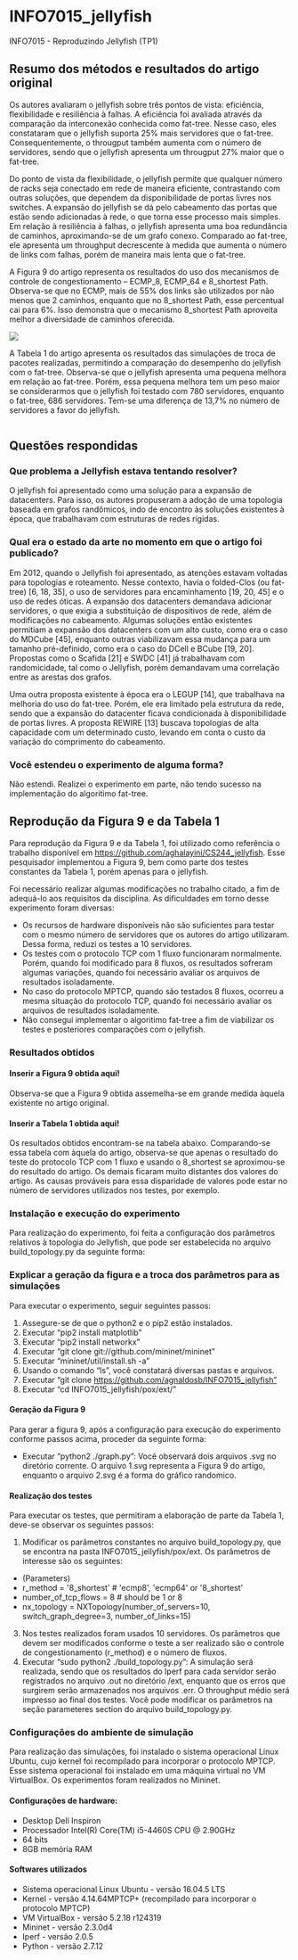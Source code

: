 # INFO7015_jellyfish
INFO7015 - Reproduzindo Jellyfish (TP1)

## Resumo dos métodos e resultados do artigo original

Os autores avaliaram o jellyfish sobre três pontos de vista: eficiência, flexibilidade e resiliência à falhas. A eficiência foi avaliada através da comparação da interconexão conhecida como fat-tree. Nesse caso, eles constataram que o jellyfish suporta 25% mais servidores que o fat-tree. Consequentemente, o througput também aumenta com o número de servidores, sendo que o jellyfish apresenta um througput 27% maior que o fat-tree.

Do ponto de vista da flexibilidade, o jellyfish permite que qualquer número de racks seja conectado em rede de maneira eficiente, contrastando com outras soluções, que dependem da disponibilidade de portas livres nos switches. A expansão do jellyfish se dá pelo cabeamento das portas que estão sendo adicionadas à rede, o que torna esse processo mais simples. Em relação à resiliência à falhas, o jellyfish apresenta uma boa redundância de caminhos, aproximando-se de um grafo conexo. Comparado ao fat-tree, ele apresenta um throughput decrescente à medida que aumenta o número de links com falhas, porém de maneira mais lenta que o fat-tree.

A Figura 9 do artigo representa os resultados do uso dos mecanismos de controle de congestionamento – ECMP_8, ECMP_64 e 8_shortest Path. Observa-se que no ECMP, mais de 55% dos links são utilizados por não menos que 2 caminhos, enquanto que no 8_shortest Path, esse percentual cai para 6%. Isso demonstra que o mecanismo 8_shortest Path aproveita melhor a diversidade de caminhos oferecida.

![](https://github.com/agnaldosb/INFO7015_jellyfish/blob/master/figures/Figura9.png)

A Tabela 1 do artigo apresenta os resultados das simulações de troca de pacotes realizadas, permitindo a comparação do desempenho do jellyfish com o fat-tree. Observa-se que o jellyfish apresenta uma pequena melhora em relação ao fat-tree. Porém, essa pequena melhora tem um peso maior se considerarmos que o jellyfish foi testado com 780 servidores, enquanto o fat-tree, 686 servidores. Tem-se uma diferença de 13,7% no número de servidores a favor do jellyfish.

![]()

## Questões respondidas

### Que problema a Jellyfish estava tentando resolver? 

O jellyfish foi apresentado como uma solução para a expansão de datacenters. Para isso, os autores propuseram a adoção de uma topologia baseada em grafos randômicos, indo de encontro às soluções existentes à época, que trabalhavam com estruturas de redes rígidas.

### Qual era o estado da arte no momento em que o artigo foi publicado?

Em 2012, quando o Jellyfish foi apresentado, as atenções estavam voltadas para topologias e roteamento. Nesse contexto, havia o folded-Clos (ou fat-tree) [6, 18, 35], o uso de servidores para encaminhamento [19, 20, 45] e o uso de redes óticas. A expansão dos datacenters demandava adicionar servidores, o que exigia a substituição de dispositivos de rede, além de modificações no cabeamento. Algumas soluções então existentes permitiam a expansão dos datacenters com um alto custo, como era o caso do MDCube [45], enquanto outras viabilizavam essa mudança para um tamanho pré-definido, como era o caso do DCell e BCube [19, 20]. Propostas como o Scafida [21] e SWDC [41] já trabalhavam com randomicidade, tal como o Jellyfish, porém demandavam uma correlação entre as arestas dos grafos.

Uma outra proposta existente à época era o LEGUP [14], que trabalhava na melhoria do uso do fat-tree. Porém, ele era limitado pela estrutura da rede, sendo que a expansão do datacenter ficava condicionada à disponibilidade de portas livres. A proposta REWIRE [13] buscava topologias de alta capacidade com um determinado custo, levando em conta o custo da variação do comprimento do cabeamento.

### Você estendeu o experimento de alguma forma? 

Não estendi. Realizei o experimento em parte, não tendo sucesso na implementação do algoritimo fat-tree.

## Reprodução da Figura 9 e da Tabela 1 

Para reprodução da Figura 9 e da Tabela 1, foi utilizado como referência o trabalho disponível em https://github.com/aghalayini/CS244_jellyfish. Esse pesquisador implementou a Figura 9, bem como parte dos testes constantes da Tabela 1, porém apenas para o jellyfish.

Foi necessário realizar algumas modificações no trabalho citado, a fim de adequá-lo aos requisitos da disciplina. As dificuldades em torno desse experimento foram diversas:
- Os recursos de hardware disponíveis não são suficientes para testar com o mesmo número de servidores que os autores do artigo utilizaram. Dessa forma, reduzi os testes a 10 servidores.
- Os testes com o protocolo TCP com 1 fluxo funcionaram normalmente. Porém, quando foi modificado para 8 fluxos, os resultados sofreram algumas variações, quando foi necessário avaliar os arquivos de resultados isoladamente.
- No caso do protocolo MPTCP, quando são testados 8 fluxos, ocorreu a mesma situação do protocolo TCP, quando foi necessário avaliar os arquivos de resultados isoladamente.
- Não consegui implementar o algoritimo fat-tree a fim de viabilizar os testes e posteriores comparações com o jellyfish.

### Resultados obtidos

#### Inserir a Figura 9 obtida aqui!

Observa-se que a Figura 9 obtida assemelha-se em grande medida àquela existente no artigo original.

#### Inserir a Tabela 1 obtida aqui!

Os resultados obtidos encontram-se na tabela abaixo. Comparando-se essa tabela com àquela do artigo, observa-se que apenas o resultado do teste do protocolo TCP com 1 fluxo e usando o 8_shortest se aproximou-se do resultado do artigo. Os demais ficaram muito distantes dos valores do artigo. As causas prováveis para essa disparidade de valores pode estar no número de servidores utilizados nos testes, por exemplo.


### Instalação e execução do experimento

Para realização do experimento, foi feita a configuração dos parâmetros relativos à topologia do Jellyfish, que pode ser estabelecida no arquivo build_topology.py da seguinte forma:

### Explicar a geração da figura e a troca dos parâmetros para as simulações

Para executar o experimento, seguir seguintes passos:

1. Assegure-se de que o python2 e o pip2 estão instalados.
2. Executar “pip2 install matplotlib”
3. Executar “pip2 install networkx”
4. Executar “git clone git://github.com/mininet/mininet”
5. Executar “mininet/util/install.sh -a”
7. Usando o comando “ls”, você constatará diversas pastas e arquivos.
8. Executar “git clone https://github.com/agnaldosb/INFO7015_jellyfish”
9. Executar “cd INFO7015_jellyfish/pox/ext/”

#### Geração da Figura 9

Para gerar a figura 9, após a configuração para execução do experimento conforme passos acima, proceder da seguinte forma:

-  Executar “python2 ./graph.py”: Você observará dois arquivos .svg no diretório corrente. O arquivo 1.svg representa a Figura 9 do artigo, enquanto o arquivo 2.svg é a forma do gráfico randomico.

#### Realização dos testes

Para executar os testes, que permitiram a elaboração de parte da Tabela 1, deve-se observar os seguintes passos:

1. Modificar os parâmetros constantes no arquivo build_topology.py, que se encontra na pasta INFO7015_jellyfish/pox/ext. Os parâmetros de interesse são os seguintes:

- (Parameters)
- r_method = '8_shortest' # 'ecmp8', 'ecmp64' or '8_shortest'
- number_of_tcp_flows = 8 # should be 1 or 8
- nx_topology = NXTopology(number_of_servers=10, switch_graph_degree=3, number_of_links=15)

3. Nos testes realizados foram usados 10 servidores. Os parãmetros que devem ser modificados conforme o teste a ser realizado são o controle de congestionamento (r_method) e o número de fluxos.
2. Executar “sudo python2 ./build_topology.py”: A simulação será realizada, sendo que os resultados do Iperf para cada servidor serão registrados no arquivo .out no diretório /ext, enquanto que os erros que surgirem serão armazenados nos arquivos .err. O throughput médio será impresso ao final dos testes. Você pode modificar os parâmetros na seção parameteres section do arquivo build_topology.py.

### Configurações do ambiente de simulação

Para realização das simulações, foi instalado o sistema operacional Linux Ubuntu, cujo kernel foi recompilado para incorporar o protocolo MPTCP. Esse sistema operacional foi instalado em uma máquina virtual no VM VirtualBox. Os experimentos foram realizados no Mininet.

#### Configurações de hardware:

- Desktop Dell Inspiron 
- Processador Intel(R) Core(TM) i5-4460S CPU @ 2.90GHz
- 64 bits
- 8GB memória RAM

#### Softwares utilizados

- Sistema operacional Linux Ubuntu - versão 16.04.5 LTS
- Kernel - versão 4.14.64MPTCP+ (recompilado para incorporar o protocolo MPTCP)
- VM VirtualBox - versão 5.2.18 r124319
- Mininet  - versão 2.3.0d4
- Iperf - versão 2.0.5
- Python - versão 2.7.12
